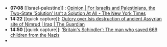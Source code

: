 - **07:08** [[israel-palestine]] : [Opinion | For Israelis and Palestinians, the Two-State ‘Solution’ Isn’t a Solution At All - The New York Times](https://www.nytimes.com/2024/04/01/opinion/two-state-solution-israel-palestine.html "Opinion | For Israelis and Palestinians, the Two-State ‘Solution’ Isn’t a Solution At All - The New York Times")
- **14:22** [[quick capture]]:  [Outcry over Isis destruction of ancient Assyrian site of Nimrud | Iraq | The Guardian](https://www.theguardian.com/world/2015/mar/06/isis-destroys-ancient-assyrian-site-of-nimrud)
- **14:50** [[quick capture]]:  ['Britain's Schindler': The man who saved 669 children from the Nazis](https://www.bbc.com/culture/article/20240328-in-history-nicholas-winton-rescues-children-during-holocaust-ww2)
-